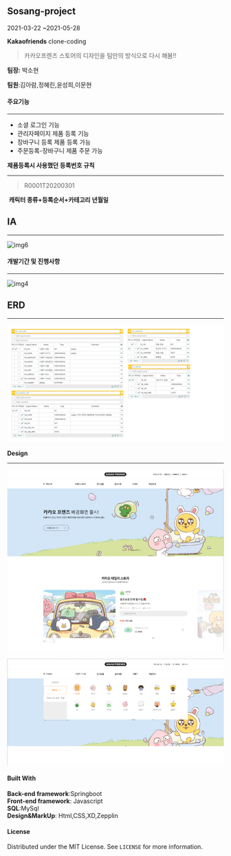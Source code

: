 
## Sosang-project		
2021-03-22 ~2021-05-28

**Kakaofriends** clone-coding

> 카카오프렌즈 스토어의 디자인을 팀만의 방식으로 다시 해봄!! 

<b>팀장:</b> 박소현

<b>팀원</b>:김아람,정혜린,윤성희,이문현

#### __주요기능__

--------

<ul> 
    <li>소셜 로그인 기능</li>
     <li>관리자페이지 제품 등록 기능</li>
     <li>장바구니 등록 제품 등록 가능</li>
     <li>주문등록-장바구니 제품 주문 가능</li>
</ul>

**제품등록시 사용했던 등록번호 규칙**

-------

> R0001T20200301

​		**캐릭터 종류+등록순서+카테고리 년월일**

## **IA**

-------

![img6](https://user-images.githubusercontent.com/42880862/127945025-22751615-d54d-4a69-8441-e9ee2228d254.png)

#### **개발기간 및 진행사항**

-------

![img4](https://user-images.githubusercontent.com/42880862/127945087-e9fe40a9-d12e-431e-adfc-9f5692f39a74.png)

## **ERD**

------

![erd](src\main\resources\static\assets\img\preiview\erd.png)

**Design**

------

![img](src\main\resources\static\assets\img\preiview\img1.png)

![img2](src\main\resources\static\assets\img\preiview\img1_1.png)

#### **Built With**

**Back-end framework**:Springboot  
**Front-end framework**: Javascript  
**SQL**:MySql  
**Design&MarkUp**: Html,CSS,XD,Zepplin  

####  **License**
Distributed under the MIT License. See `LICENSE` for more information.
